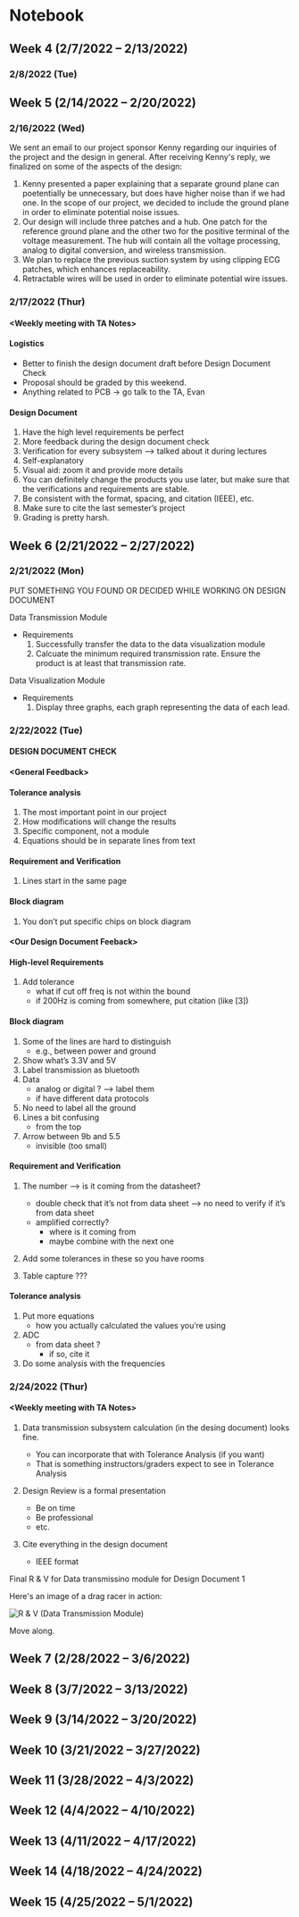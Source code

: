 # Notebook
## Week 4 (2/7/2022 – 2/13/2022)
### 2/8/2022 (Tue)


## Week 5 (2/14/2022 – 2/20/2022)
### 2/16/2022 (Wed)
We sent an email to our project sponsor Kenny regarding our inquiries of the project and the design in general. 
After receiving Kenny's reply, we finalized on some of the aspects of the design:
1. Kenny presented a paper explaining that a separate ground plane can poetentially be unnecessary, but does have higher noise than if we had one. In the scope of our project, we decided to include the ground plane in order to eliminate potential noise issues. 
2. Our design will include three patches and a hub. One patch for the reference ground plane and the other two for the positive terminal of the voltage measurement. The hub will contain all the voltage processing, analog to digital conversion, and wireless transmission. 
3. We plan to replace the previous suction system by using clipping ECG patches, which enhances replaceability.
4. Retractable wires will be used in order to eliminate potential wire issues. 


### 2/17/2022 (Thur)
#### \<Weekly meeting with TA Notes\>
#### Logistics
- Better to finish the design document draft before Design Document Check
- Proposal should be graded by this weekend.
- Anything related to PCB -> go talk to the TA, Evan


#### Design Document
1. Have the high level requirements be perfect
2. More feedback during the design document check
3. Verification for every subsystem —> talked about it during lectures
4. Self-explanatory
5. Visual aid: zoom it and provide more details
6. You can definitely change the products you use later, but make sure that the verifications and requirements are stable.
7. Be consistent with the format, spacing, and citation (IEEE), etc.
8. Make sure to cite the last semester’s project
9. Grading is pretty harsh.


<div style="page-break-after: always"></div>


## Week 6 (2/21/2022 – 2/27/2022)
### 2/21/2022 (Mon)
PUT SOMETHING YOU FOUND OR DECIDED WHILE WORKING ON DESIGN DOCUMENT

Data Transmission Module
* Requirements
    1. Successfully transfer the data to the data visualization module
    2. Calcuate the minimum required transmission rate. Ensure the product is at least that transmission rate.

Data Visualization Module
* Requirements
    1. Display three graphs, each graph representing the data of each lead.




### 2/22/2022 (Tue)
#### DESIGN DOCUMENT CHECK
#### \<General Feedback\>
#### Tolerance analysis
1. The most important point in our project
2. How modifications will change the results
3. Specific component, not a module
4. Equations should be in separate lines from text

#### Requirement and Verification
1. Lines start in the same page

#### Block diagram
1. You don’t put specific chips on block diagram



#### \<Our Design Document Feeback\>
#### High-level Requirements
1. Add tolerance
	- what if cut off freq is not within the bound
	- if 200Hz is coming from somewhere, put citation (like [3])

#### Block diagram
1. Some of the lines are hard to distinguish
    - e.g., between power and ground 
2. Show what’s 3.3V and 5V
3. Label transmission as bluetooth
4. Data
    - analog or digital ? —> label them
    - if have different data protocols
5. No need to label all the ground
6. Lines a bit confusing
    - from the top
7. Arrow between 9b and 5.5
    - invisible (too small)


#### Requirement and Verification
1. The number —> is it coming from the datasheet?
    - double check that it’s not from data sheet —> no need to verify if it’s from data sheet
    - amplified correctly?
        - where is it coming from
        - maybe combine with the next one

2. Add some tolerances in these so you have rooms
3. Table capture ???


#### Tolerance analysis	
1. Put more equations
    - how you actually calculated the values you’re using
2. ADC
    - from data sheet ?
        - if so, cite it
3. Do some analysis with the frequencies




### 2/24/2022 (Thur)
#### \<Weekly meeting with TA Notes\>

1. Data transmission subsystem calculation (in the desing document) looks fine.
    - You can incorporate that with Tolerance Analysis (if you want)
    - That is something instructors/graders expect to see in Tolerance Analysis

2. Design Review is a formal presentation
    - Be on time
    - Be professional
    - etc.

3. Cite everything in the design document
    - IEEE format
    

Final R & V for Data transmissino module for Design Document 1

Here's an image of a drag racer in action:

![R & V (Data Transmission Module)](./R_andV_1_Data_Transmission_Module.png)

Move along.



<div style="page-break-after: always"></div>

## Week 7 (2/28/2022 – 3/6/2022)






<div style="page-break-after: always"></div>

## Week 8 (3/7/2022 – 3/13/2022)






<div style="page-break-after: always"></div>

## Week 9 (3/14/2022 – 3/20/2022)





<div style="page-break-after: always"></div>

## Week 10 (3/21/2022 – 3/27/2022)



<div style="page-break-after: always"></div>

## Week 11 (3/28/2022 – 4/3/2022)




<div style="page-break-after: always"></div>

## Week 12 (4/4/2022 – 4/10/2022)



<div style="page-break-after: always"></div>

## Week 13 (4/11/2022 – 4/17/2022)




<div style="page-break-after: always"></div>

## Week 14 (4/18/2022 – 4/24/2022)




<div style="page-break-after: always"></div>

## Week 15 (4/25/2022 – 5/1/2022)









